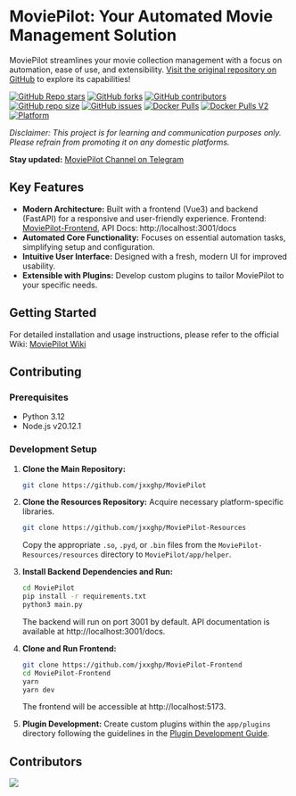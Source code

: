 # MoviePilot: Your Automated Movie Management Solution

MoviePilot streamlines your movie collection management with a focus on automation, ease of use, and extensibility.  [Visit the original repository on GitHub](https://github.com/jxxghp/MoviePilot) to explore its capabilities!

[![GitHub Repo stars](https://img.shields.io/github/stars/jxxghp/MoviePilot?style=for-the-badge)](https://github.com/jxxghp/MoviePilot/stargazers)
[![GitHub forks](https://img.shields.io/github/forks/jxxghp/MoviePilot?style=for-the-badge)](https://github.com/jxxghp/MoviePilot/network/members)
[![GitHub contributors](https://img.shields.io/github/contributors/jxxghp/MoviePilot?style=for-the-badge)](https://github.com/jxxghp/MoviePilot/graphs/contributors)
[![GitHub repo size](https://img.shields.io/github/repo-size/jxxghp/MoviePilot?style=for-the-badge)](https://github.com/jxxghp/MoviePilot)
[![GitHub issues](https://img.shields.io/github/issues/jxxghp/MoviePilot?style=for-the-badge)](https://github.com/jxxghp/MoviePilot/issues)
[![Docker Pulls](https://img.shields.io/docker/pulls/jxxghp/moviepilot?style=for-the-badge)](https://hub.docker.com/r/jxxghp/moviepilot)
[![Docker Pulls V2](https://img.shields.io/docker/pulls/jxxghp/moviepilot-v2?style=for-the-badge)](https://hub.docker.com/r/jxxghp/moviepilot-v2)
[![Platform](https://img.shields.io/badge/platform-Windows%20%7C%20Linux%20%7C%20Synology-blue?style=for-the-badge)](https://github.com/jxxghp/MoviePilot)

*Disclaimer: This project is for learning and communication purposes only. Please refrain from promoting it on any domestic platforms.*

**Stay updated:** [MoviePilot Channel on Telegram](https://t.me/moviepilot_channel)

## Key Features

*   **Modern Architecture:** Built with a frontend (Vue3) and backend (FastAPI) for a responsive and user-friendly experience. Frontend: [MoviePilot-Frontend](https://github.com/jxxghp/MoviePilot-Frontend), API Docs: http://localhost:3001/docs
*   **Automated Core Functionality:**  Focuses on essential automation tasks, simplifying setup and configuration.
*   **Intuitive User Interface:**  Designed with a fresh, modern UI for improved usability.
*   **Extensible with Plugins:** Develop custom plugins to tailor MoviePilot to your specific needs.

## Getting Started

For detailed installation and usage instructions, please refer to the official Wiki: [MoviePilot Wiki](https://wiki.movie-pilot.org)

## Contributing

### Prerequisites

*   Python 3.12
*   Node.js v20.12.1

### Development Setup

1.  **Clone the Main Repository:**
    ```bash
    git clone https://github.com/jxxghp/MoviePilot
    ```

2.  **Clone the Resources Repository:**  Acquire necessary platform-specific libraries.
    ```bash
    git clone https://github.com/jxxghp/MoviePilot-Resources
    ```
    Copy the appropriate `.so`, `.pyd`, or `.bin` files from the `MoviePilot-Resources/resources` directory to `MoviePilot/app/helper`.

3.  **Install Backend Dependencies and Run:**
    ```bash
    cd MoviePilot
    pip install -r requirements.txt
    python3 main.py
    ```
    The backend will run on port 3001 by default.  API documentation is available at http://localhost:3001/docs.

4.  **Clone and Run Frontend:**
    ```bash
    git clone https://github.com/jxxghp/MoviePilot-Frontend
    cd MoviePilot-Frontend
    yarn
    yarn dev
    ```
    The frontend will be accessible at http://localhost:5173.

5.  **Plugin Development:**  Create custom plugins within the `app/plugins` directory following the guidelines in the [Plugin Development Guide](https://wiki.movie-pilot.org/zh/plugindev).

## Contributors

[<img src="https://contrib.rocks/image?repo=jxxghp/MoviePilot" />](https://github.com/jxxghp/MoviePilot/graphs/contributors)